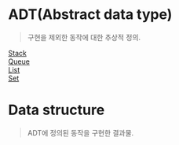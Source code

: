 # ADT(Abstract data type)

> 구현을 제외한 동작에 대한 추상적 정의.

[Stack][stackLink]<br>
[Queue][queueLink]<br>
[List][listLink]<br>
[Set][setLink]<br>

# Data structure

> ADT에 정의된 동작을 구현한 결과물.

[stackLink]: <./Stack/stack.md>
[queueLink]: <./ADT/Queue/queue.md>
[listLink]: <./ADT/List/list.md>
[setLink]: <./ADT/Set/set.md>

